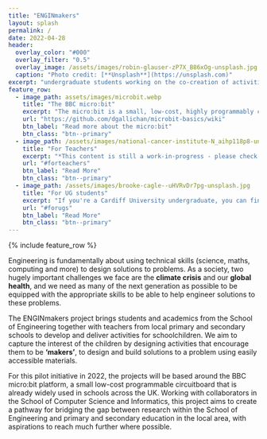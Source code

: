 ```yaml
---
title: "ENGINmakers"
layout: splash
permalink: /
date: 2022-04-28
header:
  overlay_color: "#000"
  overlay_filter: "0.5"
  overlay_image: /assets/images/robin-glauser-zP7X_B86xOg-unsplash.jpg  
  caption: "Photo credit: [**Unsplash**](https://unsplash.com)"
excerpt: "undergraduate students working on the co-creation of activities to inspire primary and secondary age pupils to develop coding skills to solve problems using Engineering principles"
feature_row:
  - image_path: assets/images/microbit.webp
    title: "The BBC micro:bit"
    excerpt: "The micro:bit is a small, low-cost, highly programmably circuitboard."
    url: "https://github.com/dgallichan/microbit-basics/wiki"
    btn_label: "Read more about the micro:bit"
    btn_class: "btn--primary"
  - image_path: /assets/images/national-cancer-institute-N_aihp118p8-unsplash.jpg
    title: "For Teachers"
    excerpt: "*This content is still a work-in-progress - please check back soon!*."
    url: "#forteachers"
    btn_label: "Read More"
    btn_class: "btn--primary"
  - image_path: /assets/images/brooke-cagle--uHVRvDr7pg-unsplash.jpg
    title: "For UG students"
    excerpt: "If you're a Cardiff University undergraduate, you can find more information about how to get involved as an ENGINmaker here."
    url: "#forugs"
    btn_label: "Read More"
    btn_class: "btn--primary"
---
```


{% include feature_row %}

Engineering is fundamentally about using technical skills (science, maths, computing and more) to design solutions to problems. As a society, two hugely important challenges we face are the **climate crisis** and our **global health**, and we need as many of the next generation as possible to be equipped with the appropriate skills to be able to help engineer solutions to these problems. 

The ENGINmakers project brings students and academics from the School of Engineering together with teachers from local primary and secondary schools to develop and deliver activities for schoolchildren. We aim to capture the interest of the children by designing activities that encourage them to be **‘makers’**, to design and build solutions to a problem using easily accessible materials. 

For this pilot initiative in 2022, the projects will be based around the BBC micro:bit platform, a small low-cost programmable circuitboard that is already widely used in schools across the UK. Working with collaborators in the School of Computer Science and Informatics, this project aims to create a pathway for bridging the gap between research within the School of Engineering and primary and secondary education in the local area, with aspirations to reach much further where possible.



